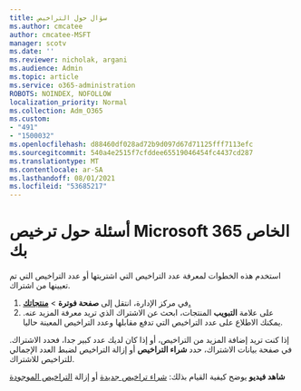 ```yaml
---
title: سؤال حول التراخيص
ms.author: cmcatee
author: cmcatee-MSFT
manager: scotv
ms.date: ''
ms.reviewer: nicholak, argani
ms.audience: Admin
ms.topic: article
ms.service: o365-administration
ROBOTS: NOINDEX, NOFOLLOW
localization_priority: Normal
ms.collection: Adm_O365
ms.custom:
- "491"
- "1500032"
ms.openlocfilehash: d88460df028ad72b9d097d67d71125fff7113efc
ms.sourcegitcommit: 540a4e2515f7cfddee65519046454fc4437cd287
ms.translationtype: MT
ms.contentlocale: ar-SA
ms.lasthandoff: 08/01/2021
ms.locfileid: "53685217"
---
```

# <a name="questions-about-your-microsoft-365-license"></a>أسئلة حول ترخيص Microsoft 365 الخاص بك

استخدم هذه الخطوات لمعرفة عدد التراخيص التي اشتريتها أو عدد التراخيص التي تم تعيينها من اشتراك.
  
1. في مركز الإدارة، انتقل إلى **صفحة فوترة** \> **[منتجاتك.](https://go.microsoft.com/fwlink/p/?linkid=842054)**
2. على علامة **التبويب** المنتجات، ابحث عن الاشتراك الذي تريد معرفة المزيد عنه. يمكنك الاطلاع على عدد التراخيص التي تدفع مقابلها وعدد التراخيص المعينة حاليا.

إذا كنت تريد إضافة المزيد من التراخيص، أو إذا كان لديك عدد كبير جدا، فحدد الاشتراك. في صفحة بيانات الاشتراك، حدد  **شراء التراخيص** أو إزالة التراخيص لضبط العدد الإجمالي للتراخيص للاشتراك.

**شاهد فيديو** يوضح كيفية القيام بذلك: [شراء تراخيص جديدة](https://go.microsoft.com/fwlink/p/?linkid=2154857) أو إزالة [التراخيص الموجودة](https://go.microsoft.com/fwlink/p/?linkid=2154938)